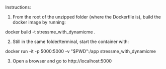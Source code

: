 Instructions:
1. From the root of the unzipped folder (where the Dockerfile is), build the docker image by running: 

docker build -t stressme_with_dynamicme .

2. Still in the same folder/terminal, start the container with:

docker run -it -p 5000:5000 -v "$PWD":/app stressme_with_dynamicme

3. Open a browser and go to http://localhost:5000
